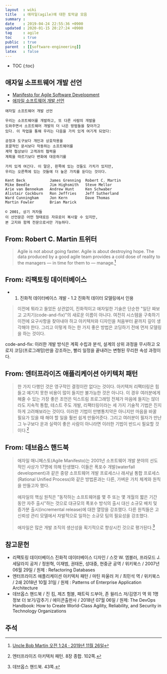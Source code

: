 ```yaml
---
layout  : wiki
title   : 애자일(agile)에 대한 토막글 모음
summary : 
date    : 2019-04-24 22:55:36 +0900
updated : 2020-01-15 20:27:24 +0900
tag     : agile
toc     : true
public  : true
parent  : [[software-engineering]]
latex   : false
---
```

* TOC
{:toc}

## 애자일 소프트웨어 개발 선언

* [Manifesto for Agile Software Development]( https://agilemanifesto.org/iso/en/manifesto.html )
* [애자일 소프트웨어 개발 선언]( https://agilemanifesto.org/iso/ko/manifesto.html )

```text
애자일 소프트웨어 개발 선언

우리는 소프트웨어를 개발하고, 또 다른 사람의 개발을
도와주면서 소프트웨어 개발의 더 나은 방법들을 찾아가고
있다. 이 작업을 통해 우리는 다음을 가치 있게 여기게 되었다:

공정과 도구보다 개인과 상호작용을
포괄적인 문서보다 작동하는 소프트웨어를
계약 협상보다 고객과의 협력을
계획을 따르기보다 변화에 대응하기를

가치 있게 여긴다. 이 말은, 왼쪽에 있는 것들도 가치가 있지만,
우리는 오른쪽에 있는 것들에 더 높은 가치를 둔다는 것이다.

Kent Beck           James Grenning  Robert C. Martin
Mike Beedle         Jim Highsmith   Steve Mellor
Arie van Bennekum   Andrew Hunt     Ken Schwaber
Alistair Cockburn   Ron Jeffries    Jeff Sutherland
Ward Cunningham     Jon Kern        Dave Thomas
Martin Fowler       Brian Marick

© 2001, 상기 저자들
이 선언문은 어떤 형태로든 자유로이 복사할 수 있지만,
본 고지와 함께 전문으로서만 가능하다.
```

## From: Robert C. Martin 트위터

> Agile is not about going faster.
Agile is about destroying hope.
The data produced by a good agile team provides a cold dose of reality to the managers — in time for them to — manage.[^bob-twitter]

## From: 리팩토링 데이터베이스

* 1. 진화적 데이터베이스 개발 - 1.2 진화적 데이터 모델링에서 인용

> 이전에 뭐라고 들었든 상관없이,
진화적이고 애자일한 기술은 단순한 "일단 짜보고 고치기(code-and-fix)"의 새로운 이름이 아니다.
여전히 시스템을 구축하기 이전에 요구사항을 찾아내야 하고 아키텍처와 디자인을 처음부터 끝까지 깊이 생각해야 한다.
그리고 이렇게 하는 한 가지 좋은 방법은 코딩하기 전에 먼저 모델링을 하는 것이다.

code-and-fix: 이러한 개발 방식은 계획 수립과 분석, 설계의 상위 과정을 무시하고 오로지 코딩(프로그래밍)만을 강조하는, 빨리 일정을 끝내려는 변형된 무리한 속성 과정이다.

## From: 엔터프라이즈 애플리케이션 아키텍처 패턴

> 한 가지 다행인 것은 영구적인 결정이란 없다는 것이다.
아키텍처 리팩터링은 힘들고 예기치 못한 비용이 많이 들지만 불가능한 것은 아니다.
이 경우 여러분에게 해줄 수 있는 가장 좋은 조언은 익스트림 프로그래밍 전체가 마음에 들지는 않더라도 지속적 통합,
테스트 주도 개발, 리팩터링이라는 세 가지 기술적 기법은 진지하게 고려해보라는 것이다.
이러한 기법이 만병통치약은 아니지만 마음을 바꿀 필요가 있을 때 해야 할 일을 훨씬 쉽게 만들어준다.
그리고 여러분이 필자가 만난 그 누구보다 운과 실력이 좋은 사람이 아니라면 이러한 기법이 반드시 필요할 것이다.[^fowler-ent]

## From: 데브옵스 핸드북

> 애자일 매니페스토(Agile Manifesto)는 2001년 소프트웨어 개발 분야의 선도적인 사상가 17명에 의해 탄생했다. 이들은 폭포수 개발(waterfall development)과 같은 중량 소프트웨어 개발 프로세스나 래셔널 통합 프로세스(Rational Unified Process)와 같은 방법론과는 다른, 가벼운 가치 체계와 원칙을 만들고자 했다.
<br/><br/>
애자일의 핵심 원칙은 "동작하는 소프트웨어를 몇 주 또는 몇 개월의 짧은 기간 동안 자주 출시"하는 것으로 대규모의 폭포수 방식의 출시 대신 소규모 배치 및 증가분 출시(incremental release)에 대한 열망을 강조했다. 다른 원칙들은 고신뢰성 관리 모델에서 자발적으로 일하는 소규모 팀의 필요성을 강조했다.
<br/><br/>
애자일은 많은 개발 조직의 생산성을 획기적으로 향상시킨 것으로 평가된다.[^devops-handbook-43]

## 참고문헌

* 리팩토링 데이터베이스 진화적 데이터베이스 디자인 / 스캇 W. 엠블러, 프라모드 J. 세달라지 공저 / 정원혁, 이재범, 권태돈, 성대중, 현중균 공역 / 위키북스 / 2007년 06월 29일 / 원제 : Refactoring Databases
* 엔터프라이즈 애플리케이션 아키텍처 패턴 / 마틴 파울러 저 / 최민석 역 / 위키북스 / 2쇄 2018년 10월 31일 / 원제 : Patterns of Enterprise Application Architecture
* 데브옵스 핸드북 / 진 킴, 제즈 험블, 패트릭 드부아, 존 윌리스 저/김영기 역 외 1명 정보 더 보기/감추기 / 에이콘출판사 / 2018년 07월 06일 / 원제: The DevOps Handbook: How to Create World-Class Agility, Reliability, and Security in Technology Organizations

## 주석

[bob-twitter]: https://twitter.com/unclebobmartin/status/1199000963950022656
[^bob-twitter]: [Uncle Bob Martin 오전 1:24 · 2019년 11월 26일][bob-twitter]
[^fowler-ent]: 엔터프라이즈 아키텍처 패턴. 8장 종합. 102쪽.
[^devops-handbook-43]: 데브옵스 핸드북. 43쪽.


